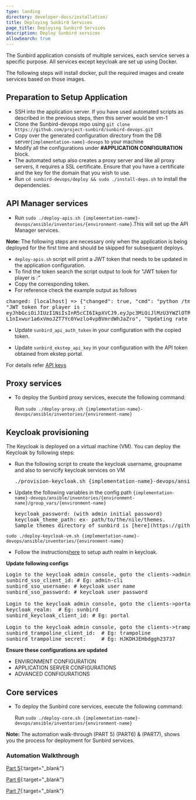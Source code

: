 ```yaml
---
type: landing
directory: developer-docs/installation/
title: Deploying Sunbird Services
page_title: Deploying Sunbird Services
description: Deploy Sunbird services
allowSearch: true
---
```


The Sunbird application consists of multiple services, each service serves a specific purpose. All services except keycloak are set up using Docker. 

The following steps will install docker, pull the required images and create services based on those images.

## Preparation to Setup Application

- SSH into the application server. If you have used automated scripts as described in the previous steps, then this server would be vm-1
- Clone the Sunbird-devops repo using `git clone https://github.com/project-sunbird/sunbird-devops.git`
- Copy over the generated configuration directory from the DB server`{implementation-name}-devops` to your machine
- Modify all the configurations under **#APPLICATION CONFIGURATION** block.
- The automated setup also creates a proxy server and like all proxy servers, it requires a SSL certificate. Ensure that you have a certificate and the key for the domain that you wish to use.
- Run `cd sunbird-devops/deploy && sudo ./install-deps.sh` to install the dependencies.

## API Manager services

- Run `sudo ./deploy-apis.sh {implementation-name}-devops/ansible/inventories/{environment-name}`.This will set up the API Manager services.

**Note:** The following steps are necessary only when the application is being deployed for the first time and should be skipped for subsequent deploys.

- `deploy-apis.sh` script will print a JWT token that needs to be updated in the application configuration. 
- To find the token search the script output to look for "JWT token for player is :"
- Copy the corresponding token. 
- For reference check the example output as follows

<pre>
changed: [localhost] => {"changed": true, "cmd": "python /tmp/kong-api-scripts/kong_consumers.py /tmp/kong_consumers.json....
"JWT token for player is :                            
eyJhbGciOiJIUzI1NiIsInR5cCI6IkpXVCJ9.eyJpc3MiOiJlMzU3YWZlOTRmMjA0YjQxODZjNzNmYzQyMTZmZDExZSJ9.
L1nIxwur1a6xVmoJZT7Yc0Ywzlo4vpBVmrdWhJaZro", "Updating rate_limit for consumer player for API cr......"]}
</pre>

- Update `sunbird_api_auth_token` in your configuration with the copied token.

- Update `sunbird_ekstep_api_key` in your configuration with the API token obtained from ekstep portal. 

For details refer [API keys](developer-docs/installation/medium_scale_deploy#api-keys)

## Proxy services

- To deploy the Sunbird proxy services, execute the following command:

  Run `sudo ./deploy-proxy.sh {implementation-name}-devops/ansible/inventories/{environment-name}`

## Keycloak provisioning

The Keycloak is deployed on a virtual machine (VM). You can deploy the Keycloak by following steps:

- Run the following script to create the keycloak username, groupname and also to servicify keycloak services on VM

  <pre>
  ./provision-keycloak.sh {implementation-name}-devops/ansible/inventories/{environment-name}
  </pre>

- Update the following variables in the config path `{implementation-name}-devops/ansible/inventories/{environment-name}/group_vars/{environment-name}`  

  <pre>
  keycloak_password: (with admin initial password)
  keycloak_theme_path: ex- path/to/the/nile/themes. 
  Sample themes directory of sunbird is [here](https://github.com/project-sunbird/sunbird-devops/tree/master/ansible/artifacts)
  </pre>

`sudo ./deploy-keycloak-vm.sh {implementation-name}-devops/ansible/inventories/{environment-name}`

- Follow the instructions[here](developer-docs/installation/keycloak_realm_configuration) to setup auth realm in keycloak.


**Update following configs** 

<pre>
Login to the keycloak admin console, goto the clients->admin-cli->Installation->Select json format
sunbird_sso_client_id: # Eg: admin-cli
sunbird_sso_username: # keycloak user name
sunbird_sso_password: # keycloak user password

Login to the keycloak admin console, goto the clients->portal->Installation->Select json format
keycloak_realm:  # Eg: sunbird
sunbird_keycloak_client_id: # Eg: portal

Login to the keycloak admin console, goto the clients->trampoline->Installation->Select json format
sunbird_trampoline_client_id:  # Eg: trampoline
sunbird_trampoline_secret:     # Eg: HJKDHJEHbdggh23737
</pre>

**Ensure these configurations are updated** 

- ENVIRONMENT CONFIGURATION
- APPLICATION SERVER CONFIGURATIONS
- ADVANCED CONFIGURATIONS

## Core services

- To deploy the Sunbird core services, execute the following command:

  Run `sudo ./deploy-core.sh {implementation-name}-devops/ansible/inventories/{environment-name}`


**Note:** The automation walk-through (PART 5) (PART6) & (PART7), shows you the process for deployment for Sunbird services.
### Automation Walkthrough

[Part 5](https://sunbirdpublic.blob.core.windows.net/installation/demo/demo-5.gif){:target="_blank"}

[Part 6](https://sunbirdpublic.blob.core.windows.net/installation/demo/demo-6.gif){:target="_blank"}

[Part 7](https://sunbirdpublic.blob.core.windows.net/installation/demo/demo-8.gif){:target="_blank"}
